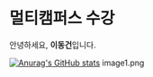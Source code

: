 # 멀티캠퍼스 수강
안녕하세요, **이동건**입니다.

[![Anurag's GitHub stats](https://github-readme-stats.vercel.app/api?username=Lee-Dong-GHUN&count_private=true&show_icons=true&theme=dracula)](https://github.com/anuraghazra/github-readme-stats)
image1.png